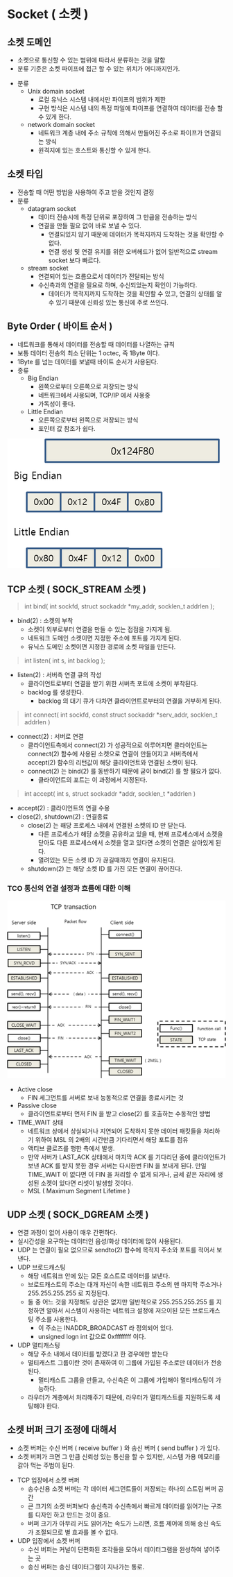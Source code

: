 # Socket ( 소켓 )

## 소켓 도메인
* 소켓으로 통신할 수 있는 범위에 따라서 분류하는 것을 말함
* 분류 기준은 소켓 파이프에 접근 할 수 있는 위치가 어디까지인가.
- 분류
	* Unix domain socket
		- 로컬 유닉스 시스템 내에서만 파이프의 범위가 제한
		- 구현 방식은 시스템 내의 특정 파일에 파이프를 연결하여 데이터를 전송 할 수 있게 한다.
	* network domain socket
		- 네트워크 계층 내에 주소 규칙에 의해서 만들어진 주소로 파이프가 연결되는 방식
		- 원격지에 있는 호스트와 통신할 수 있게 한다.


## 소켓 타입
* 전송할 때 어떤 방법을 사용하여 주고 받을 것인지 결정
* 분류
	- datagram socket
		- 데이터 전송시에 특정 단위로 포장하여 그 만큼을 전송하는 방식
		- 연결을 만들 필요 없이 바로 보낼 수 있다.
			- 연결되있지 않기 때문에 데이터가 목적지까지 도착하는 것을 확인할 수 없다.
			- 연결 생성 및 연결 유지를 위한 오버헤드가 없어 일반적으로 stream socket 보다 빠르다.
	- stream socket
		- 연결되어 있는 흐름으로서 데이터가 전달되는 방식
		- 수신측과의 연결을 필요로 하며, 수신되었는지 확인이 가능하다.
			- 데이터가 목적지까지 도착하는 것을 확인할 수 있고, 
			연결의 상태를 알 수 있기 때문에 신뢰성 있는 통신에 주로 쓰인다.


## Byte Order ( 바이트 순서 )
* 네트워크를 통해서 데이터를 전송할 때 데이터를 나열하는 규칙
* 보통 데이터 전송의 최소 단위는 1 octec, 즉 1Byte 이다.
* 1Byte 를 넘는 데이터를 보낼때 바이트 순서가 사용된다.
* 종류
	* Big Endian
		- 왼쪽으로부터 오른쪽으로 저장되는 방식
		- 네트워크에서 사용되며, TCP/IP 에서 사용중
		- 가독성이 좋다.
	* Little Endian
		- 오른쪽으로부터 왼쪽으로 저장되는 방식
		- 포인터 값 참조가 쉽다.

![Endian](https://github.com/martinkang/MyText/blob/master/LinuxNetworkProgramming/img/endian2.png )


## TCP 소켓 ( SOCK_STREAM 소켓 )

> int bind( int sockfd, struct sockaddr *my_addr, socklen_t addrlen );  

* bind(2) : 소켓의 부착
	- 소켓이 외부로부터 연결을 만들 수 있는 접점을 가지게 됨.
	- 네트워크 도메인 소켓이면 지정한 주소에 포트를 가지게 된다.
	- 유닉스 도메인 소켓이면 지정한 경로에 소켓 파일을 만든다.
	

> int listen( int s, int backlog );

* listen(2) : 서버측 연결 큐의 작성
	- 클라이언트로부터 연결을 받기 위한 서버측 포트에 소켓이 부착된다.
	- backlog 를 생성한다.
		- backlog 의 대기 큐가 다차면 클라이언트로부터의 연결을 거부하게 된다.


> int connect( int sockfd, const struct sockaddr *serv_addr, socklen_t addrlen )

* connect(2) : 서버로 연결
	- 클라이언트측에서 connect(2) 가 성공적으로 이루어지면 
	  클라이언트는 connect(2) 함수에 사용된 소켓으로 연결이 만들어지고
	  서버측에서 accept(2) 함수의 리턴값이 해당 클라이언트와 연결된 소켓이 된다.
	- connect(2) 는 bind(2) 를 동반하기 때문에 굳이 bind(2) 를 할 필요가 없다.
		- 클라이언트의 포트는 이 과정에서 지정된다.


> int accept( int s, struct sockaddr *addr, socklen_t *addrlen )

* accept(2) : 클라이언트의 연결 수용
* close(2), shutdown(2) : 연결종료
	- close(2) 는 해당 프로세스 내에서 연결된 소켓의 ID 만 닫는다.
		- 다른 프로세스가 해당 소켓을 공유하고 있을 때, 현재 프로세스에서 소켓을 닫아도
		다른 프로세스에서 소켓을 열고 있다면 소켓의 연결은 살아있게 된다.
		- 열려있는 모든 소켓 ID 가 끊길때까지 연결이 유지된다.
	- shutdown(2) 는 해당 소켓 ID 를 가진 모든 연결이 끊어진다.


### TCO 통신의 연결 설정과 흐름에 대한 이해

![PacketFlow](https://github.com/martinkang/MyText/blob/master/LinuxNetworkProgramming/img/packetflow2.png )

* Active close
	- FIN 세그먼트를 서버로 보내 능동적으로 연결을 종료시키는 것
* Passive close
	- 클라이언트로부터 먼저 FIN 을 받고 close(2) 를 호출하는 수동적인 방법
* TIME_WAIT 상태
	- 네트워크 상에서 상실되거나 지연되어 도착하지 못한 데이터 패킷들을 처리하기 위하여 
	MSL 의 2배의 시간만큼 기다리면서 해당 포트를 점유
	- 액티브 클로즈를 행한 측에서 발생.
	- 만약 서버가 LAST_ACK 상태에서 마지막 ACK 를 기다리던 중에 클라이언트가 보낸 ACK 를 받지 못한 경우
	서버는 다시한번 FIN 을 보내게 된다. 만일 TIME_WAIT 이 없다면 이 FIN 을 처리할 수 없게 되거나,
	금세 같은 자리에 생성된 소켓이 있다면 리셋이 발생할 것이다.
	* MSL ( Maximum Segment Lifetime )


## UDP 소켓 ( SOCK_DGREAM 소켓 )
* 연결 과정이 없어 사용이 매우 간편하다.
* 실시간성을 요구하는 데이터인 음성/화상 데이터에 많이 사용된다.
* UDP 는 연결이 필요 없으므로 sendto(2) 함수에 목적지 주소와 포트를 적어서 보낸다.
* UDP 브로드캐스팅
	- 해당 네트워크 안에 있는 모든 호스트로 데이터를 보낸다.
	- 브로드캐스트의 주소는 대개 자신이 속한 네트워크 주소의 맨 마지막 주소거나 255.255.255.255 로 지정된다.
	- 둘 중 어느 것을 지정해도 상관은 없지만 일반적으로 255.255.255.255 를 지정하면 알아서 시스템이
	사용하는 네트워크 설정에 저으이된 모든 브로드캐스팅 주소를 사용한다.
		- 이 주소는 INADDR_BROADCAST 라 정의되어 있다.
		- unsigned logn int 값으로 0xffffffff 이다.
* UDP 멀티캐스팅
	- 해당 주소 내에서 데이터를 받겠다고 한 경우에만 받는다
	- 멀티캐스트 그룹이란 것이 존재하여 이 그룹에 가입된 주소로만 데이터가 전송된다.
		- 멀티캐스트 그룹을 만들고, 수신측은 이 그룹에 가입해야 멀티캐스팅이 가능하다.
	- 라우터가 계층에서 처리해주기 때문에, 라우터가 멀티캐스트를 지원하도록 세팅해야 한다.


## 소켓 버퍼 크기 조정에 대해서
- 소켓 버퍼는 수신 버퍼 ( receive buffer ) 와 송신 버퍼 ( send buffer ) 가 있다.
- 소켓 버퍼가 크면 그 만큼 신뢰성 있는 통신을 할 수 있지만, 시스템 가용 메모리를 갉아 먹는 주범이 된다.
* TCP 입장에서 소켓 버퍼
	- 송수신용 소켓 버퍼는 각 데이터 세그먼트들이 저장되는 하나의 스트림 버퍼 공간
	- 큰 크기의 소켓 버퍼보다 송신측과 수신측에서 빠르게 데이터를 읽어가는 구조를 디자인 하고 만드는 것이 중요.
	- 버퍼 크기가 아무리 커도 읽어가는 속도가 느리면, 흐름 제어에 의해
	송신 속도가 조절되므로 별 효과를 볼 수 없다.
* UDP 입장에서 소켓 버퍼
	- 수신 버퍼는 커널이 단편화된 조각들을 모아서 데이터그램을 완성하여 넣어주는 곳
	- 송신 버퍼는 송신 데이터그램이 지나가는 통로.
